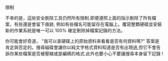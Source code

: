 [Title]: # (限制)
[Difficulty]: # (初學者)
[Order]: # (3)

限制

不幸的是，這些安全刪除工具仍然所有限制.即便遵照上面的指示刪除了所有檔案，有些還是會留下痕跡, 例如有些檔名可能留存在電腦上。覆寫整顆硬碟並安裝新的作業系統是唯一可以 100% 確定刪除掉檔案記錄的方法。

你可能會好奇道， "我可以查硬碟上的原始資料來看看是否有何資料嗎?" 答案是肯定與否定的。搜尋磁碟會讓你以純文字格式資料知道是否有出現過,但它不會告訴你某些檔案是否被壓縮或是編碼的格式.此外也要小心不要讓搜尋本身留下記錄 !